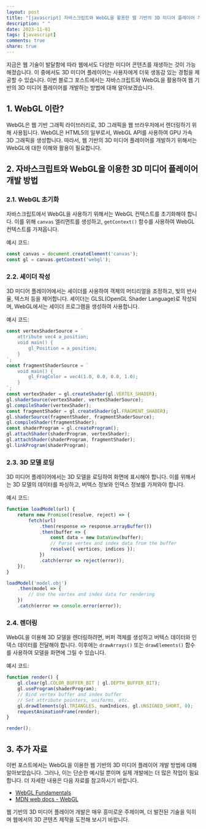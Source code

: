 ```yaml
---
layout: post
title: "[javascript] 자바스크립트와 WebGL을 활용한 웹 기반의 3D 미디어 플레이어 개발 방법"
description: " "
date: 2023-11-01
tags: [javascript]
comments: true
share: true
---
```


지금은 웹 기술이 발달함에 따라 웹에서도 다양한 미디어 콘텐츠를 재생하는 것이 가능해졌습니다. 이 중에서도 3D 미디어 플레이어는 사용자에게 더욱 생동감 있는 경험을 제공할 수 있습니다. 이번 블로그 포스트에서는 자바스크립트와 WebGL을 활용하여 웹 기반의 3D 미디어 플레이어를 개발하는 방법에 대해 알아보겠습니다.

## 1. WebGL 이란?

WebGL은 웹 기반 그래픽 라이브러리로, 3D 그래픽을 웹 브라우저에서 렌더링하기 위해 사용됩니다. WebGL은 HTML5의 일부로서, WebGL API를 사용하여 GPU 가속 3D 그래픽을 생성합니다. 따라서, 웹 기반의 3D 미디어 플레이어를 개발하기 위해서는 WebGL에 대한 이해와 활용이 필요합니다.

## 2. 자바스크립트와 WebGL을 이용한 3D 미디어 플레이어 개발 방법

### 2.1. WebGL 초기화

자바스크립트에서 WebGL을 사용하기 위해서는 WebGL 컨텍스트를 초기화해야 합니다. 이를 위해 `canvas` 엘리먼트를 생성하고, `getContext()` 함수를 사용하여 WebGL 컨텍스트를 가져옵니다.

예시 코드:
```javascript
const canvas = document.createElement('canvas');
const gl = canvas.getContext('webgl');
```

### 2.2. 셰이더 작성

3D 미디어 플레이어에서는 셰이더를 사용하여 객체의 머티리얼을 조정하고, 빛의 반사율, 텍스처 등을 제어합니다. 셰이더는 GLSL(OpenGL Shader Language)로 작성되며, WebGL에서는 셰이더 프로그램을 생성하여 사용합니다.

예시 코드:
```javascript
const vertexShaderSource = `
    attribute vec4 a_position;
    void main() {
        gl_Position = a_position;
    }
`;
const fragmentShaderSource = `
    void main() {
        gl_FragColor = vec4(1.0, 0.0, 0.0, 1.0);
    }
`;
const vertexShader = gl.createShader(gl.VERTEX_SHADER);
gl.shaderSource(vertexShader, vertexShaderSource);
gl.compileShader(vertexShader);
const fragmentShader = gl.createShader(gl.FRAGMENT_SHADER);
gl.shaderSource(fragmentShader, fragmentShaderSource);
gl.compileShader(fragmentShader);
const shaderProgram = gl.createProgram();
gl.attachShader(shaderProgram, vertexShader);
gl.attachShader(shaderProgram, fragmentShader);
gl.linkProgram(shaderProgram);
```

### 2.3. 3D 모델 로딩

3D 미디어 플레이어에서는 3D 모델을 로딩하여 화면에 표시해야 합니다. 이를 위해서는 3D 모델의 데이터를 파싱하고, 버텍스 정보와 인덱스 정보를 가져와야 합니다.

예시 코드:
```javascript
function loadModel(url) {
    return new Promise((resolve, reject) => {
        fetch(url)
            .then(response => response.arrayBuffer())
            .then(buffer => {
                const data = new DataView(buffer);
                // Parse vertex and index data from the buffer
                resolve({ vertices, indices });
            })
            .catch(error => reject(error));
    });
}

loadModel('model.obj')
    .then(model => {
        // Use the vertex and index data for rendering
    })
    .catch(error => console.error(error));
```

### 2.4. 렌더링

WebGL을 이용해 3D 모델을 렌더링하려면, 버퍼 객체를 생성하고 버텍스 데이터와 인덱스 데이터를 전달해야 합니다. 이후에는 `drawArrays()` 또는 `drawElements()` 함수를 사용하여 모델을 화면에 그릴 수 있습니다.

예시 코드:
```javascript
function render() {
    gl.clear(gl.COLOR_BUFFER_BIT | gl.DEPTH_BUFFER_BIT);
    gl.useProgram(shaderProgram);
    // Bind vertex buffer and index buffer
    // Set attribute pointers, uniforms, etc.
    gl.drawElements(gl.TRIANGLES, numIndices, gl.UNSIGNED_SHORT, 0);
    requestAnimationFrame(render);
}

render();
```

## 3. 추가 자료

이번 포스트에서는 WebGL을 이용한 웹 기반의 3D 미디어 플레이어 개발 방법에 대해 알아보았습니다. 그러나, 이는 단순한 예시일 뿐이며 실제 개발에는 더 많은 작업이 필요합니다. 더 자세한 내용은 다음 자료를 참고하시기 바랍니다.

- [WebGL Fundamentals](https://webglfundamentals.org/)
- [MDN web docs - WebGL](https://developer.mozilla.org/en-US/docs/Web/API/WebGL_API)

웹 기반의 3D 미디어 플레이어 개발은 매우 흥미로운 주제이며, 더 발전된 기술을 익히며 웹에서의 3D 콘텐츠 제작을 도전해 보시기 바랍니다.
